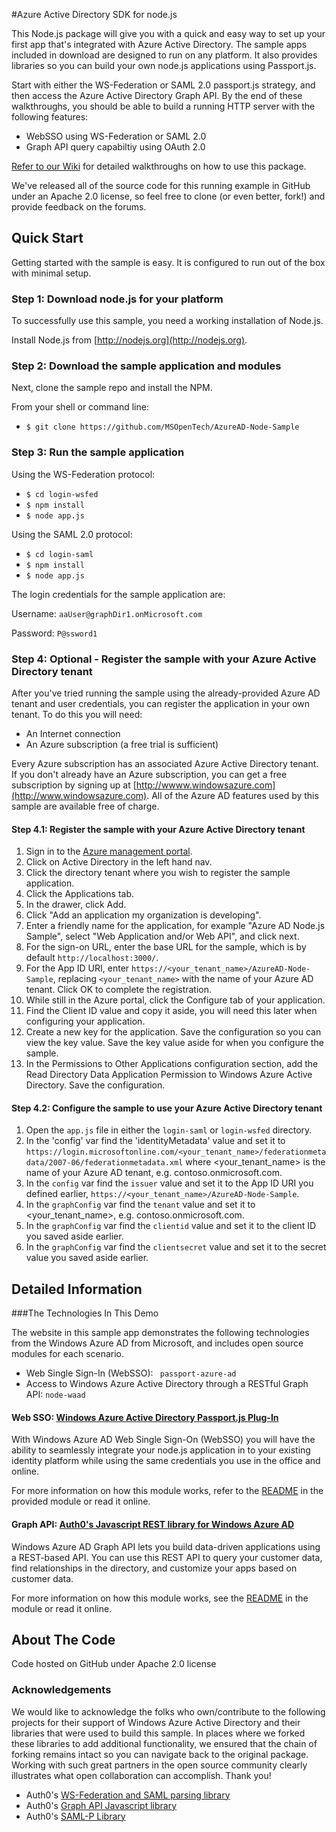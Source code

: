 #Azure Active Directory SDK for node.js

This Node.js package will give you with a quick and easy way to set up your first app that's integrated with Azure Active Directory. The sample apps included in download are designed to run on any platform. It also provides libraries so you can build your own node.js applications using Passport.js.

Start with either the WS-Federation or SAML 2.0 passport.js strategy, and then access the  Azure Active Directory Graph API. By the end of these walkthroughs, you should be able to build a running HTTP server with the following features:

* WebSSO using WS-Federation or SAML 2.0
* Graph API query capabiltiy using OAuth 2.0

[Refer to our Wiki](https://github.com/MSOpenTech/AzureAD-Node-Sample/wiki) for detailed walkthroughs on how to use this package.

We've released all of the source code for this running example in GitHub under an Apache 2.0 license, so feel free to clone (or even better, fork!) and provide feedback on the forums.

## Quick Start

Getting started with the sample is easy. It is configured to run out of the box with minimal setup. 

### Step 1: Download node.js for your platform
To successfully use this sample, you need a working installation of Node.js.

Install Node.js from [http://nodejs.org](http://nodejs.org). 

### Step 2: Download the sample application and modules

Next, clone the sample repo and install the NPM.

From your shell or command line:

* `$ git clone https://github.com/MSOpenTech/AzureAD-Node-Sample`

### Step 3:  Run the sample application

Using the WS-Federation protocol:

* `$ cd login-wsfed`
* `$ npm install`
* `$ node app.js`

Using the SAML 2.0 protocol:

* `$ cd login-saml`
* `$ npm install`
* `$ node app.js`

The login credentials for the sample application are:

Username: `aaUser@graphDir1.onMicrosoft.com`

Password: `P@ssword1`

### Step 4:  Optional - Register the sample with your Azure Active Directory tenant

After you've tried running the sample using the already-provided Azure AD tenant and user credentials, you can register the application in your own tenant.  To do this you will need:
- An Internet connection
- An Azure subscription (a free trial is sufficient)

Every Azure subscription has an associated Azure Active Directory tenant.  If you don't already have an Azure subscription, you can get a free subscription by signing up at [http://wwww.windowsazure.com](http://www.windowsazure.com).  All of the Azure AD features used by this sample are available free of charge.

#### Step 4.1:  Register the sample with your Azure Active Directory tenant 

1. Sign in to the [Azure management portal](https://manage.windowsazure.com).
2. Click on Active Directory in the left hand nav.
3. Click the directory tenant where you wish to register the sample application.
4. Click the Applications tab.
5. In the drawer, click Add.
6. Click "Add an application my organization is developing".
7. Enter a friendly name for the application, for example "Azure AD Node.js Sample", select "Web Application and/or Web API", and click next.
8. For the sign-on URL, enter the base URL for the sample, which is by default `http://localhost:3000/`.
9. For the App ID URI, enter `https://<your_tenant_name>/AzureAD-Node-Sample`, replacing `<your_tenant_name>` with the name of your Azure AD tenant.  Click OK to complete the registration.
10. While still in the Azure portal, click the Configure tab of your application.
11. Find the Client ID value and copy it aside, you will need this later when configuring your application.
12. Create a new key for the application.  Save the configuration so you can view the key value.  Save the key value aside for when you configure the sample.
13. In the Permissions to Other Applications configuration section, add the Read Directory Data Application Permission to Windows Azure Active Directory.  Save the configuration.

#### Step 4.2:  Configure the sample to use your Azure Active Directory tenant

1. Open the `app.js` file in either the `login-saml` or `login-wsfed` directory.
2. In the 'config' var find the 'identityMetadata' value and set it to `https://login.microsoftonline.com/<your_tenant_name>/federationmetadata/2007-06/federationmetadata.xml` where <your_tenant_name> is the name of your Azure AD tenant, e.g. contoso.onmicrosoft.com.
3. In the `config` var find the `issuer` value and set it to the App ID URI you defined earlier, `https://<your_tenant_name>/AzureAD-Node-Sample`.
4. In the `graphConfig` var find the `tenant` value and set it to <your_tenant_name>, e.g. contoso.onmicrosoft.com.
5. In the `graphConfig` var find the `clientid` value and set it to the client ID you saved aside earlier.
6. In the `graphConfig` var find the `clientsecret` value and set it to the secret value you saved aside earlier.


## Detailed Information


###The Technologies In This Demo

The website in this sample app demonstrates the following technologies from the Windows Azure AD from Microsoft, and includes open source modules for each scenario.

- Web Single Sign-In (WebSSO): ``` passport-azure-ad```
- Access to Windows Azure Active Directory through a RESTful Graph API: ```node-waad```


#### Web SSO: [Windows Azure Active Directory Passport.js Plug-In](https://github.com/MSOpenTech/passport-azure-ad)

With Windows Azure AD Web Single Sign-On (WebSSO) you will have the ability to seamlessly integrate your node.js application in to your existing identity platform while using the same credentials you use in the office and online.

For more information on how this module works, refer to the [README](https://github.com/MSOpenTech/passport-azure-ad) in the provided module or read it online.

#### Graph API: [Auth0's Javascript REST library for Windows Azure AD](https://github.com/auth0/node-waad)

Windows Azure AD Graph API lets you build data-driven applications using a REST-based API. You can use this REST API to query your customer data, find relationships in the directory, and customize your apps based on customer data.

For more information on how this module works, see the [README](https://github.com/auth0/node-waad) in the module or read it online.



## About The Code

Code hosted on GitHub under Apache 2.0 license

### Acknowledgements 

We would like to acknowledge the folks who own/contribute to the following projects for their support of Windows Azure Active Directory and their libraries that were used to build this sample. In places where we forked these libraries to add additional functionality, we ensured that the chain of forking remains intact so you can navigate back to the original package. Working with such great partners in the open source community clearly illustrates what open collaboration can accomplish. Thank you!

* Auth0's [WS-Federation and SAML parsing library](https://github.com/auth0/passport-wsfed-saml2)
* Auth0's [Graph API Javascript library](https://github.com/auth0/node-waad)
* Auth0's [SAML-P Library](https://github.com/auth0/node-saml)


[passport-wsfed]: https://github.com/WindowsAzureAD/passport-wsfed-saml2
[node-waad]: https://github.com/WindowsAzureAD/activedirectoryauthenticationlib-sdk-for-node

